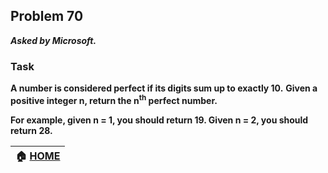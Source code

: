 ## Problem 70
***Asked by Microsoft.***
### Task
**A number is considered perfect if its digits sum up to exactly 10.**
**Given a positive integer n, return the n<sup>th</sup> perfect number.**

**For example, given n = 1, you should return 19. Given n = 2, you should return 28.**

|**:house: [HOME](https://github.com/theInvincible/Daily-Coding-Problem/)**|
|--------------------------------------------------------------------------|
